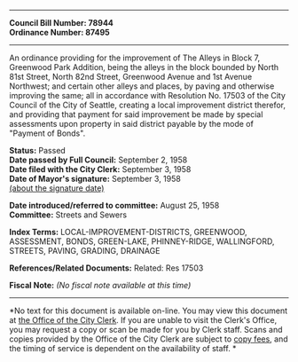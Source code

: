 * * * * *  
  
**Council Bill Number: [](#h0)[](#h2)78944**   
**Ordinance Number: 87495**  
  
* * * * *  
  
An ordinance providing for the improvement of The Alleys in Block 7, Greenwood Park Addition, being the alleys in the block bounded by North 81st Street, North 82nd Street, Greenwood Avenue and 1st Avenue Northwest; and certain other alleys and places, by paving and otherwise improving the same; all in accordance with Resolution No. 17503 of the City Council of the City of Seattle, creating a local improvement district therefor, and providing that payment for said improvement be made by special assessments upon property in said district payable by the mode of "Payment of Bonds".  
  
**Status:** Passed   
**Date passed by Full Council:** September 2, 1958   
**Date filed with the City Clerk:** September 3, 1958   
**Date of Mayor's signature:** September 3, 1958   
[(about the signature date)](/~public/approvaldate.htm)   
  
  
**Date introduced/referred to committee:** August 25, 1958   
**Committee:** Streets and Sewers   
  
**Index Terms:** LOCAL-IMPROVEMENT-DISTRICTS, GREENWOOD, ASSESSMENT, BONDS, GREEN-LAKE, PHINNEY-RIDGE, WALLINGFORD, STREETS, PAVING, GRADING, DRAINAGE  
  
**References/Related Documents:** Related: Res 17503  
  
**Fiscal Note:** *(No fiscal note available at this time)*  
  
* * * * *  
  
*No text for this document is available on-line. You may view this document at [the Office of the City Clerk](http://www.seattle.gov/leg/clerk/contactUs.htm). If you are unable to visit the Clerk's Office, you may request a copy or scan be made for you by Clerk staff. Scans and copies provided by the Office of the City Clerk are subject to [copy fees](http://clerk.seattle.gov/~public/clerkfees.htm), and the timing of service is dependent on the availability of staff. *  
  
  
